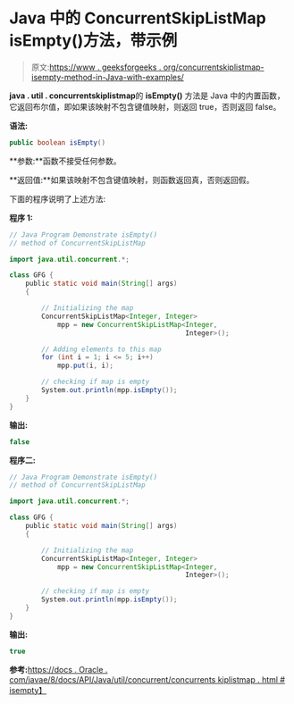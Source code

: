 # Java 中的 ConcurrentSkipListMap isEmpty()方法，带示例

> 原文:[https://www . geeksforgeeks . org/concurrentskiplistmap-isempty-method-in-Java-with-examples/](https://www.geeksforgeeks.org/concurrentskiplistmap-isempty-method-in-java-with-examples/)

**java . util . concurrentskiplistmap**的 **isEmpty()** 方法是 Java 中的内置函数，它返回布尔值，即如果该映射不包含键值映射，则返回 true，否则返回 false。

**语法:**

```java
public boolean isEmpty()

```

**参数:**函数不接受任何参数。

**返回值:**如果该映射不包含键值映射，则函数返回真，否则返回假。

下面的程序说明了上述方法:

**程序 1:**

```java
// Java Program Demonstrate isEmpty()
// method of ConcurrentSkipListMap

import java.util.concurrent.*;

class GFG {
    public static void main(String[] args)
    {

        // Initializing the map
        ConcurrentSkipListMap<Integer, Integer>
            mpp = new ConcurrentSkipListMap<Integer,
                                            Integer>();

        // Adding elements to this map
        for (int i = 1; i <= 5; i++)
            mpp.put(i, i);

        // checking if map is empty
        System.out.println(mpp.isEmpty());
    }
}
```

**输出:**

```java
false

```

**程序二:**

```java
// Java Program Demonstrate isEmpty()
// method of ConcurrentSkipListMap

import java.util.concurrent.*;

class GFG {
    public static void main(String[] args)
    {

        // Initializing the map
        ConcurrentSkipListMap<Integer, Integer>
            mpp = new ConcurrentSkipListMap<Integer,
                                            Integer>();

        // checking if map is empty
        System.out.println(mpp.isEmpty());
    }
}
```

**输出:**

```java
true

```

**参考:**[https://docs . Oracle . com/javae/8/docs/API/Java/util/concurrent/concurrents kiplistmap . html # isempty】](https://docs.oracle.com/javase/8/docs/api/java/util/concurrent/ConcurrentSkipListMap.html#isEmpty--)